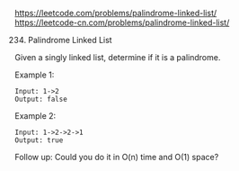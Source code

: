 https://leetcode.com/problems/palindrome-linked-list/  
https://leetcode-cn.com/problems/palindrome-linked-list/

234. Palindrome Linked List

Given a singly linked list, determine if it is a palindrome.

Example 1:

    Input: 1->2
    Output: false
    
Example 2:

    Input: 1->2->2->1
    Output: true

Follow up:
Could you do it in O(n) time and O(1) space?